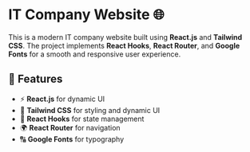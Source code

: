 # IT Company Website 🌐

This is a modern IT company website built using **React.js** and **Tailwind CSS**. The project implements **React Hooks**, **React Router**, and **Google Fonts** for a smooth and responsive user experience.

## 🚀 Features
- ⚡ **React.js** for dynamic UI
- 🎨 **Tailwind CSS** for styling and dynamic UI
- 🔄 **React Hooks** for state management
- 🌍 **React Router** for navigation
- 🔠 **Google Fonts** for typography


